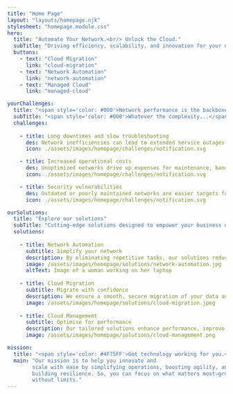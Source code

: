 ```yaml
---
title: "Home Page"
layout: "layouts/homepage.njk"
stylesheet: "homepage.module.css"
hero:
  title: "Automate Your Network.<br/> Unlock the Cloud."
  subTitle: "Driving efficiency, scalability, and innovation for your network operations."
  buttons:
    - text: "Cloud Migration"
      link: "cloud-migration"
    - text: "Network Automation"
      link: "network-automation"
    - text: "Managed Cloud"
      link: "managed-cloud"

yourChallenges:
  title: "<span style='color: #000'>Network performance is the backbone of your business operations.</span> Make it unbreakable."
  subTitle: "<span style='color: #000'>Whatever the complexity...</span>"
  challenges:
    
    - title: Long downtimes and slow troubleshooting
      des: Network inefficiencies can lead to extended service outages and delays in identifying and fixing issues.
      icon: ./assets/images/homepage/challenges/notification.svg

    - title: Increased operational costs
      des: Unoptimized networks drive up expenses for maintenance, bandwidth, and hardware replacements.
      icon: ./assets/images/homepage/challenges/notification.svg

    - title: Security vulnerabilities
      des: Outdated or poorly maintained networks are easier targets for cyberattacks, putting sensitive data at risk.
      icon: ./assets/images/homepage/challenges/notification.svg

ourSolutions:
  title: "Explore our solutions"
  subTitle: "Cutting-edge solutions designed to empower your business driving efficiency, scalability, and innovation every step of the way."
  solutions: 
    
    - title: Network Automation
      subtitle: Simplify your network
      description: By eliminating repetitive tasks, our solutions reduce errors, boost efficiency, and ensure seamless scalability, allowing your teams to focus on innovation.
      image: /assets/images/homepage/solutions/network-automation.jpg
      altText: Image of a woman working on her laptop      
  
    - title: Cloud Migration
      subtitle: Migrate with confidence
      description: We ensure a smooth, secure migration of your data and applications, unlocking agility, cost savings, and the flexibility your business needs to thrive in a dynamic market.
      image: /assets/images/homepage/solutions/cloud-migration.jpeg
  
    - title: Cloud Management
      subtitle: Optimise for performance
      description: Our tailored solutions enhance performance, improve security, and reduce operational costs, empowering you to achieve long-term success.
      image: /assets/images/homepage/solutions/cloud-management.png

mission:
  title: "<span style='color: #4F75FF'>Get technology working for you.</span>"
  main: "Our mission is to help you innovate and
        scale with ease by simplifying operations, boosting agility, and
        building resilience. So, you can focus on what matters most—growing
        without limits."
---
```

